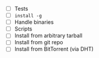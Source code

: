 - [ ] Tests
- [ ] `install -g`
- [ ] Handle binaries
- [ ] Scripts
- [ ] Install from arbitrary tarball
- [ ] Install from git repo
- [ ] Install from BitTorrent (via DHT)
